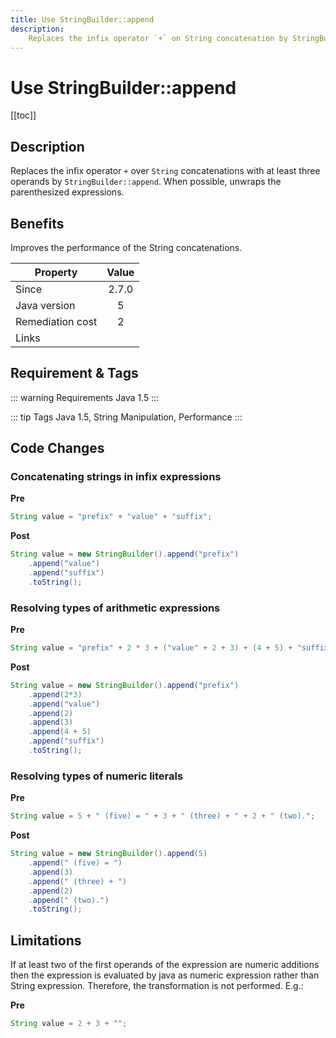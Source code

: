 ```yaml
---
title: Use StringBuilder::append
description:
    Replaces the infix operator `+` on String concatenation by StringBuilder::append
---
```


# Use StringBuilder::append

[[toc]]

## Description

Replaces the infix operator `+` over `String` concatenations with at least three operands by `StringBuilder::append`. When possible, unwraps the parenthesized expressions. 

## Benefits

Improves the performance of the String concatenations. 

| Property      | Value |
| ------------- |:-------------:|
| Since | 2.7.0 |
| Java version | 5 |
| Remediation cost      | 2 |
| Links |  |

## Requirement & Tags

::: warning Requirements
Java 1.5
:::

::: tip Tags
Java 1.5, String Manipulation, Performance
::: 

## Code Changes

### Concatenating strings in infix expressions

__Pre__

```java
String value = "prefix" + "value" + "suffix";
```

__Post__

```java
String value = new StringBuilder().append("prefix")
    .append("value")
    .append("suffix")
    .toString();
```

### Resolving types of arithmetic expressions

__Pre__

```java
String value = "prefix" + 2 * 3 + ("value" + 2 + 3) + (4 + 5) + "suffix";
```

__Post__

```java
String value = new StringBuilder().append("prefix")
    .append(2*3)
    .append("value")
    .append(2)
    .append(3)
    .append(4 + 5)
    .append("suffix")
    .toString();
```

### Resolving types of numeric literals

__Pre__

```java
String value = 5 + " (five) = " + 3 + " (three) + " + 2 + " (two).";
```

__Post__

```java
String value = new StringBuilder().append(5)
    .append(" (five) = ")
    .append(3)
    .append(" (three) + ")
    .append(2)
    .append(" (two).")
    .toString();

```

## Limitations

If at least two of the first operands of the expression are numeric additions then the expression is evaluated by java as numeric expression rather than String expression. Therefore, the transformation is not performed. E.g.: 

__Pre__

```java
String value = 2 + 3 + "";
```

